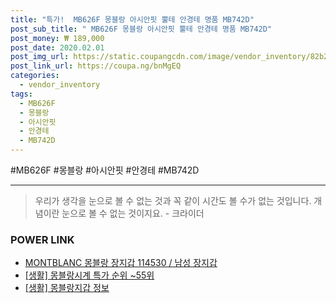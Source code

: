 ```yaml
--- 
title: "특가!  MB626F 몽블랑 아시안핏 뿔테 안경테 명품 MB742D" 
post_sub_title: " MB626F 몽블랑 아시안핏 뿔테 안경테 명품 MB742D" 
post_money: ₩ 189,000 
post_date: 2020.02.01 
post_img_url: https://static.coupangcdn.com/image/vendor_inventory/82b2/f06cc6a36302bfe9bff3a32680968c1ff88afe83e7ea33f2b3f2bcc99473.jpg 
post_link_url: https://coupa.ng/bnMgEQ 
categories: 
  - vendor_inventory 
tags: 
  - MB626F 
  - 몽블랑 
  - 아시안핏 
  - 안경테 
  - MB742D 
--- 
```

  #MB626F #몽블랑 #아시안핏 #안경테 #MB742D 
<hr> 

> 우리가 생각을 눈으로 볼 수 없는 것과 꼭 같이 시간도 볼 수가 없는 것입니다. 개념이란 눈으로 볼 수 없는 것이지요. - 크라이더 


### POWER LINK

* <a href="https://blog.naver.com/santokki14/221787816605" target="_blank">MONTBLANC 몽블랑 장지갑 114530 / 남성 장지갑</a>
* <a href="https://blog.naver.com/sakai111/221784633665" target="_blank"> [생활] 몽블랑시계 특가 순위 ~55위</a>
* <a href="https://blog.naver.com/sakai111/221761323348" target="_blank"> [생활] 몽블랑지갑 정보 </a>
